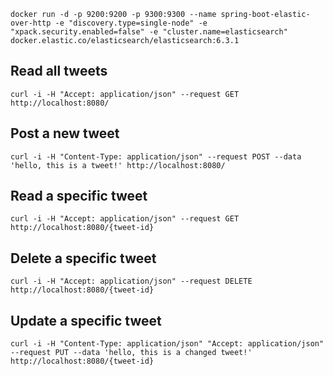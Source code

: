 ```ssh
docker run -d -p 9200:9200 -p 9300:9300 --name spring-boot-elastic-over-http -e "discovery.type=single-node" -e "xpack.security.enabled=false" -e "cluster.name=elasticsearch" docker.elastic.co/elasticsearch/elasticsearch:6.3.1
```

## Read all tweets

```ssh
curl -i -H "Accept: application/json" --request GET http://localhost:8080/
```

## Post a new tweet

```ssh
curl -i -H "Content-Type: application/json" --request POST --data 'hello, this is a tweet!' http://localhost:8080/      
```

## Read a specific tweet

```ssh
curl -i -H "Accept: application/json" --request GET http://localhost:8080/{tweet-id}      
```

## Delete a specific tweet

```ssh
curl -i -H "Accept: application/json" --request DELETE http://localhost:8080/{tweet-id}      
```

## Update a specific tweet

```ssh
curl -i -H "Content-Type: application/json" "Accept: application/json" --request PUT --data 'hello, this is a changed tweet!' http://localhost:8080/{tweet-id}      
```
